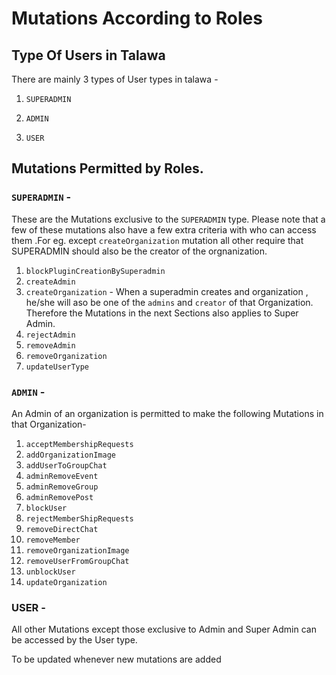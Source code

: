 # Mutations According to Roles

## Type Of Users in Talawa 

There are mainly 3 types of User types in talawa -

1. `SUPERADMIN`

2. `ADMIN`

3. `USER`

## Mutations Permitted by Roles.

### `SUPERADMIN` -

These are the Mutations exclusive to the `SUPERADMIN` type. Please note that a few of these mutations also have a few extra criteria with who can access them .For eg. except `createOrganization` mutation all other require that SUPERADMIN should also be the creator of the orgnanization.

1. `blockPluginCreationBySuperadmin`
2. `createAdmin`
3. `createOrganization` - When a superadmin creates and organization , he/she will aso be one of the `admins` and `creator` of that Organization. Therefore the Mutations in the next Sections also applies to Super Admin.  
4. `rejectAdmin`
5. `removeAdmin`
6. `removeOrganization`
7. `updateUserType`

### `ADMIN` -

An Admin of an organization is permitted to make the following Mutations in that Organization-

1. `acceptMembershipRequests`
2. `addOrganizationImage`
3. `addUserToGroupChat`
4. `adminRemoveEvent`
5. `adminRemoveGroup`
6. `adminRemovePost`
7. `blockUser`
8. `rejectMemberShipRequests`
9. `removeDirectChat`
10. `removeMember`
11. `removeOrganizationImage`
12. `removeUserFromGroupChat`
13. `unblockUser`
14. `updateOrganization`

### USER -

All other Mutations except those exclusive to Admin and Super Admin can be accessed by the User type.

To be updated whenever new mutations are added